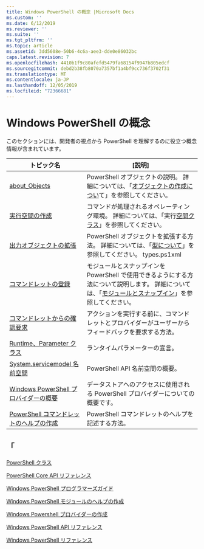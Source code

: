 ```yaml
---
title: Windows PowerShell の概念 |Microsoft Docs
ms.custom: ''
ms.date: 6/12/2019
ms.reviewer: ''
ms.suite: ''
ms.tgt_pltfrm: ''
ms.topic: article
ms.assetid: 3dd5608e-50b6-4c6a-aee3-dde0e86032bc
caps.latest.revision: 7
ms.openlocfilehash: 4410b1f9c80afefd5479fa68154f9947b805edcf
ms.sourcegitcommit: debd2b38fb8070a7357bf1a4bf9cc736f3702f31
ms.translationtype: MT
ms.contentlocale: ja-JP
ms.lasthandoff: 12/05/2019
ms.locfileid: "72366681"
---
```

# <a name="windows-powershell-concepts"></a>Windows PowerShell の概念

このセクションには、開発者の視点から PowerShell を理解するのに役立つ概念情報が含まれています。

|トピック名|[説明]|
|----------------|-----------------|
|[about_Objects](/powershell/module/microsoft.powershell.core/about/about_objects)|PowerShell オブジェクトの説明。 詳細については、「[オブジェクトの作成につい](/powershell/module/microsoft.powershell.core/about/about_object_creation)て」を参照してください。|
|[実行空間の作成](../hosting/creating-runspaces.md)|コマンドが処理されるオペレーティング環境。 詳細については、「実行[空間クラス](/dotnet/api/system.management.automation.runspaces.runspace)」を参照してください。|
|[出力オブジェクトの拡張](../cmdlet/extending-output-objects.md)|PowerShell オブジェクトを拡張する方法。 詳細については、「[型について](/powershell/module/microsoft.powershell.core/about/about_types.ps1xml)」を参照してください。 types.ps1xml|
|[コマンドレットの登録](../cmdlet/registering-cmdlets.md)|モジュールとスナップインを PowerShell で使用できるようにする方法について説明します。 詳細については、「[モジュールとスナップイン](../cmdlet/modules-and-snap-ins.md)」を参照してください。|
|[コマンドレットからの確認要求](../cmdlet/requesting-confirmation-from-cmdlets.md)|アクションを実行する前に、コマンドレットとプロバイダーがユーザーからフィードバックを要求する方法。|
|[Runtime、Parameter クラス](/dotnet/api/system.management.automation.runtimedefinedparameter)|ランタイムパラメーターの宣言。|
|[System.servicemodel 名前空間](/dotnet/api/System.Management.Automation)|PowerShell API 名前空間の概要。|
|[Windows PowerShell プロバイダーの概要](../provider/windows-powershell-provider-overview.md)|データストアへのアクセスに使用される PowerShell プロバイダーについての概要です。|
|[PowerShell コマンドレットのヘルプの作成](../help/writing-help-for-windows-powershell-cmdlets.md)|PowerShell コマンドレットのヘルプを記述する方法。|

## <a name="see-also"></a>「

[PowerShell クラス](/dotnet/api/system.management.automation.powershell)

[PowerShell Core API リファレンス](/dotnet/api/?view=pscore-6.2.0)

[Windows PowerShell プログラマーズガイド](windows-powershell-programmer-s-guide.md)

[Windows PowerShell モジュールのヘルプの作成](../module/writing-help-for-windows-powershell-modules.md)

[Windows Powershell プロバイダーの作成](../provider/writing-a-windows-powershell-provider.md)

[Windows PowerShell API リファレンス](/dotnet/api/?view=powershellsdk-1.1.0)

[Windows PowerShell リファレンス](../windows-powershell-reference.md)
